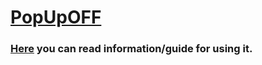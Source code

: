 # [PopUpOFF](https://chrome.google.com/webstore/detail/popupoff-popup-blocker/ifnkdbpmgkdbfklnbfidaackdenlmhgh)
### [Here](https://romanisthere.github.io/PopUpOFF-Website/index.html) you can read information/guide for using it.
